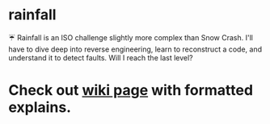 # rainfall
☔️ Rainfall is an ISO challenge slightly more complex than Snow Crash. I'll have to dive deep into reverse engineering, learn to reconstruct a code, and understand it to detect faults. Will I reach the last level?

# Check out [wiki page](https://github.com/4slan/rainfall/wiki) with formatted explains.
